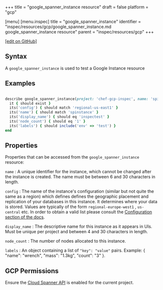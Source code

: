 +++
title = "google_spanner_instance resource"
draft = false
platform = "gcp"

[menu]
  [menu.inspec]
    title = "google_spanner_instance"
    identifier = "inspec/resources/gcp/google_spanner_instance.md google_spanner_instance resource"
    parent = "inspec/resources/gcp"
+++

[\[edit on GitHub\]](https://github.com/inspec/inspec-gcp/blob/master/docs/resources/google_spanner_instance.md)

## Syntax

A `google_spanner_instance` is used to test a Google Instance resource

## Examples

```ruby

describe google_spanner_instance(project: 'chef-gcp-inspec', name: 'spinstance', config: 'regional-us-east1') do
  it { should exist }
  its('config') { should match 'regional-us-east1' }
  its('name') { should match 'spinstance' }
  its('display_name') { should eq 'inspectest' }
  its('node_count') { should eq '1' }
  its('labels') { should include('env' => 'test') }
end
```

## Properties

Properties that can be accessed from the `google_spanner_instance` resource:

`name`
: A unique identifier for the instance, which cannot be changed after the instance is created. The name must be between 6 and 30 characters in length.

`config`
: The name of the instance's configuration (similar but not quite the same as a region) which defines defines the geographic placement and replication of your databases in this instance. It determines where your data is stored. Values are typically of the form `regional-europe-west1` , `us-central` etc. In order to obtain a valid list please consult the [Configuration section of the docs](https://cloud.google.com/spanner/docs/instances).

`display_name`
: The descriptive name for this instance as it appears in UIs. Must be unique per project and between 4 and 30 characters in length.

`node_count`
: The number of nodes allocated to this instance.

`labels`
: An object containing a list of `"key": "value"` pairs. Example: { "name": "wrench", "mass": "1.3kg", "count": "3" }.

## GCP Permissions

Ensure the [Cloud Spanner API](https://console.cloud.google.com/apis/library/spanner.googleapis.com/) is enabled for the current project.

